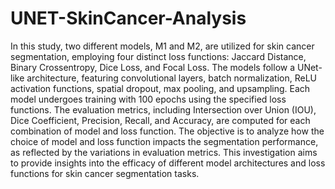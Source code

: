 # UNET-SkinCancer-Analysis
In this study, two different models, M1 and M2, are utilized for skin cancer segmentation, employing four distinct loss functions: Jaccard Distance, Binary Crossentropy, Dice Loss, and Focal Loss. The models follow a UNet-like architecture, featuring convolutional layers, batch normalization, ReLU activation functions, spatial dropout, max pooling, and upsampling. Each model undergoes training with 100 epochs using the specified loss functions. The evaluation metrics, including Intersection over Union (IOU), Dice Coefficient, Precision, Recall, and Accuracy, are computed for each combination of model and loss function. The objective is to analyze how the choice of model and loss function impacts the segmentation performance, as reflected by the variations in evaluation metrics. This investigation aims to provide insights into the efficacy of different model architectures and loss functions for skin cancer segmentation tasks.
